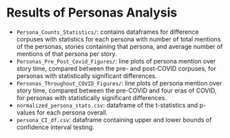 # Results of Personas Analysis

- `Persona_Counts_Statistics/`:  contains dataframes for difference corpuses with statistics for each persona with number of total mentions of the personas, stories containing that persona, and average number of mentions of that persona per story.
- `Personas_Pre_Post_Covid_Figures/`: line plots of persona mention over story time, compared between the pre- and post-COVID corpuses, for personas with statistically significant differences.
- `Personas_Throughout_COVID_Figures/`: line plots of persona mention over story time, compared between the pre-COVID and four eras of COVID, for personas with statistically significant differences.
- `normalized_persona_stats.csv`: dataframe of the t-statistics and p-values for each persona overall.
- `persona_CI_df.csv`: dataframe containing upper and lower bounds of confidence interval testing.
